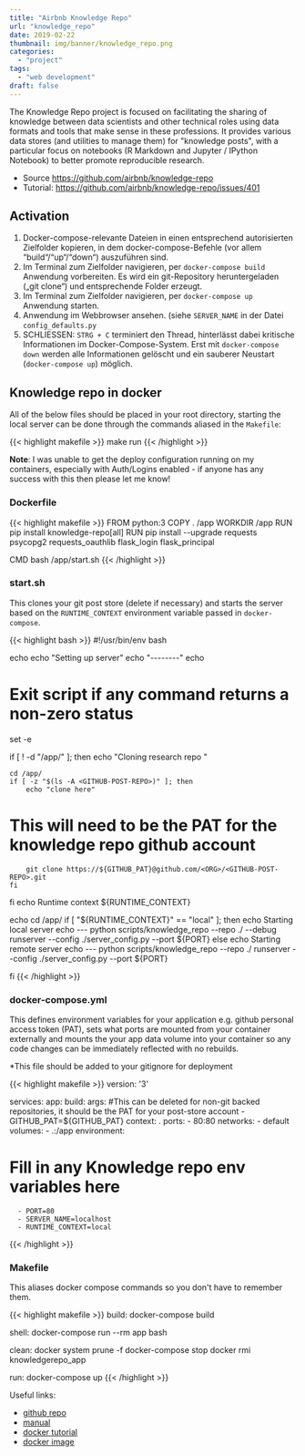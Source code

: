 ```yaml
---
title: "Airbnb Knowledge Repo"
url: "knowledge_repo"
date: 2019-02-22
thumbnail: img/banner/knowledge_repo.png
categories:
  - "project"
tags: 
  - "web development"
draft: false
---
```

The Knowledge Repo project is focused on facilitating the sharing of knowledge between data scientists and other technical roles using data formats and tools that make sense in these professions. It provides various data stores (and utilities to manage them) for "knowledge posts", with a particular focus on notebooks (R Markdown and Jupyter / IPython Notebook) to better promote reproducible research.

* Source <https://github.com/airbnb/knowledge-repo>
* Tutorial: <https://github.com/airbnb/knowledge-repo/issues/401>

## Activation

1. Docker-compose-relevante Dateien in einen entsprechend autorisierten Zielfolder kopieren, in dem docker-compose-Befehle (vor allem “build“/“up“/“down“) auszuführen sind.
2. Im Terminal zum Zielfolder navigieren, per `docker-compose build` Anwendung vorbereiten. Es wird ein git-Repository heruntergeladen („git clone“) und entsprechende Folder erzeugt.
3. Im Terminal zum Zielfolder navigieren, per `docker-compose up` Anwendung starten.
4. Anwendung im Webbrowser ansehen. (siehe `SERVER_NAME` in der Datei `config_defaults.py`
5. SCHLIESSEN: `STRG + C` terminiert den Thread, hinterlässt dabei kritische Informationen im Docker-Compose-System. Erst mit `docker-compose down` werden alle Informationen gelöscht und ein sauberer Neustart (`docker-compose up`) möglich. 


## Knowledge repo in docker

All of the below files should be placed in your root directory, starting the local server can be done through the commands aliased in the `Makefile`:

{{< highlight makefile >}}
make run
{{< /highlight >}} 

**Note**: I was unable to get the deploy configuration running on my containers, especially with Auth/Logins enabled - if anyone has any success with this then please let me know!

### Dockerfile

{{< highlight makefile >}}
FROM python:3
COPY . /app
WORKDIR /app
RUN pip install knowledge-repo[all]
RUN pip install --upgrade requests psycopg2 requests_oauthlib flask_login flask_principal

CMD bash /app/start.sh
{{< /highlight >}} 

### start.sh

This clones your git post store (delete if necessary) and starts the server based on the `RUNTIME_CONTEXT` environment variable passed in `docker-compose`.

{{< highlight bash >}}
#!/usr/bin/env bash

echo
echo "Setting up server"
echo "--------"
echo

# Exit script if any command returns a non-zero status
set -e

if [ ! -d "/app/<GITHUB-POST-REPO>" ]; then
	echo "Cloning research repo "

	cd /app/
	if [ -z "$(ls -A <GITHUB-POST-REPO>)" ]; then
		echo "clone here"
#		This will need to be the PAT for the knowledge repo github account
		git clone https://${GITHUB_PAT}@github.com/<ORG>/<GITHUB-POST-REPO>.git
	fi
fi
echo Runtime context ${RUNTIME_CONTEXT}

echo
cd /app/
if [ "${RUNTIME_CONTEXT}" == "local" ]; then
    echo Starting local server
    echo ---
    python scripts/knowledge_repo --repo ./<GITHUB-POST-REPO> --debug runserver --config ./server_config.py --port ${PORT}
else
    echo Starting remote server
    echo ---
    python scripts/knowledge_repo --repo ./<GITHUB-POST-REPO> runserver --config ./server_config.py --port ${PORT}

fi
{{< /highlight >}} 

### docker-compose.yml

This defines environment variables for your application e.g. github personal access token (PAT), sets what ports are mounted from your container externally and mounts the your app data volume into your container so any code changes can be immediately reflected with no rebuilds.

*This file should be added to your gitignore for deployment

{{< highlight makefile >}}
version: '3'

services:
  app:
    build:
      args:
#This can be deleted for non-git backed repositories, it should be the PAT for your post-store account
        - GITHUB_PAT=${GITHUB_PAT}
      context: .
    ports:
      - 80:80
    networks:
      - default
    volumes:
      - .:/app
    environment:
# Fill in any Knowledge repo env variables here
      - PORT=80
      - SERVER_NAME=localhost
      - RUNTIME_CONTEXT=local
{{< /highlight >}} 

### Makefile

This aliases docker compose commands so you don't have to remember them.

{{< highlight makefile >}}
build:
	docker-compose build

shell:
	docker-compose run --rm app bash

clean:
	docker system prune -f
	docker-compose stop
	docker rmi knowledgerepo_app

run:
	docker-compose up
{{< /highlight >}} 

Useful links:

* [github repo](https://github.com/airbnb/knowledge-repo/)
* [manual](https://knowledge-repo.readthedocs.io/en/latest/installation.html)
* [docker tutorial](https://github.com/airbnb/knowledge-repo/issues/401)
* [docker image](https://github.com/cityofcapetown/docker_knowledge_repo)
